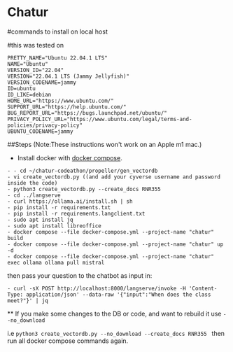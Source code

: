 # Chatur

#commands to install on local host

#this was tested on
```
PRETTY_NAME="Ubuntu 22.04.1 LTS"
NAME="Ubuntu"
VERSION_ID="22.04"
VERSION="22.04.1 LTS (Jammy Jellyfish)"
VERSION_CODENAME=jammy
ID=ubuntu
ID_LIKE=debian
HOME_URL="https://www.ubuntu.com/"
SUPPORT_URL="https://help.ubuntu.com/"
BUG_REPORT_URL="https://bugs.launchpad.net/ubuntu/"
PRIVACY_POLICY_URL="https://www.ubuntu.com/legal/terms-and-policies/privacy-policy"
UBUNTU_CODENAME=jammy
```
##Steps (Note:These instructions won't work on an Apple m1 mac.)
  
- Install docker with  [docker compose](https://docs.docker.com/compose/install/).
```- git clone https://github.com/ua-data7/chatur-codeathon
- - cd ~/chatur-codeathon/propeller/gen_vectordb
- vi create_vectordb.py ((and add your cyverse username and password inside the code)
- python3 create_vectordb.py --create_docs RNR355
- cd ../langserve
- curl https://ollama.ai/install.sh | sh
- pip install -r requirements.txt
- pip install -r requirements.langclient.txt
- sudo apt install jq
- sudo apt install libreoffice
- docker compose --file docker-compose.yml --project-name "chatur" build
- docker compose --file docker-compose.yml --project-name "chatur" up -d
- docker compose --file docker-compose.yml --project-name "chatur" exec ollama ollama pull mistral

```




then pass your question to the chatbot as input in:

`- curl -sX POST http://localhost:8000/langserve/invoke -H 'Content-Type: application/json' --data-raw '{"input":"When does the class meet?"}' | jq`




** If you make some changes to the DB or code, and want to rebuild it use `--no_download`

i.e 
```python3 create_vectordb.py --no_download --create_docs RNR355 ```
then run all docker compose commands again.
